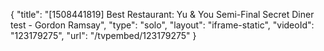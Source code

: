 {
    "title": "[1508441819] Best Restaurant: Yu & You Semi-Final Secret Diner test - Gordon Ramsay",
    "type": "solo",
    "layout": "iframe-static",
    "videoId": "123179275",
    "url": "\/tvpembed\/123179275"
}
